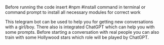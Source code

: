 Before running the code insert #npm #install command in terminal or command prompt to install all necessary modules for correct work

This telegram bot can be used to help you for getting new conversations with a girl/boy. There also is integrated ChatGPT which can help you with some prompts.
Before starting a conversation with real people you can also train with some Hollywood stars which role will be played by ChatGPT.
